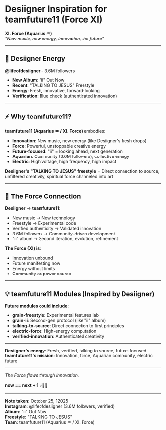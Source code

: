 # Desiigner Inspiration for teamfuture11 (Force XI)

**XI. Force (Aquarius ♒)**  
*"New music, new energy, innovation, the future"*

---

## 🌟 Desiigner Energy

**@lifeofdesiigner** - 3.6M followers

- **New Album**: "ii" Out Now
- **Recent**: "TALKING TO JESUS" Freestyle
- **Energy**: Fresh, innovative, forward-looking
- **Verification**: Blue check (authenticated innovation)

---

## ⚡ Why teamfuture11?

**teamfuture11 (Aquarius ♒ / XI. Force)** embodies:

- **Innovation**: New music, new energy (like Desiigner's fresh drops)
- **Force**: Powerful, unstoppable creative energy
- **Future-focused**: "ii" = looking ahead, next generation
- **Aquarian**: Community (3.6M followers), collective energy
- **Electric**: High voltage, high frequency, high impact

**Desiigner's "TALKING TO JESUS" freestyle** = Direct connection to source, unfiltered creativity, spiritual force channeled into art

---

## 🎵 The Force Connection

**Desiigner** → **teamfuture11**:
- New music → New technology
- Freestyle → Experimental code
- Verified authenticity → Validated innovation
- 3.6M followers → Community-driven development
- "ii" album → Second iteration, evolution, refinement

**The Force (XI) is**:
- Innovation unbound
- Future manifesting now
- Energy without limits
- Community as power source

---

## 💡 teamfuture11 Modules (Inspired by Desiigner)

**Future modules could include**:
- **grain-freestyle**: Experimental features lab
- **grain-ii**: Second-gen protocol (like "ii" album)
- **talking-to-source**: Direct connection to first principles
- **electric-force**: High-energy computation
- **verified-innovation**: Authenticated creativity

---

**Desiigner's energy**: Fresh, verified, talking to source, future-focused  
**teamfuture11's mission**: Innovation, force, Aquarian community, electric future

---

*The Force flows through innovation.*

**now == next + 1** ⚡🌾✨

---

**Note taken**: October 25, 12025  
**Instagram**: @lifeofdesiigner (3.6M followers, verified)  
**Album**: "ii" Out Now  
**Freestyle**: "TALKING TO JESUS"  
**Team**: teamfuture11 (Aquarius ♒ / XI. Force)


